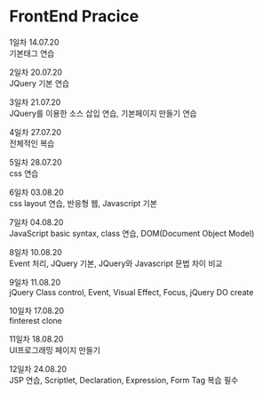 # FrontEnd Pracice  

1일차 14.07.20  
기본태그 연습  

2일차 20.07.20    
JQuery 기본 연습  

3일차 21.07.20  
JQuery를 이용한 소스 삽입 연습, 기본페이지 만들기 연습  

4일차 27.07.20  
전체적인 복습  

5일차 28.07.20  
css 연습  

6일차 03.08.20  
css layout 연습, 반응형 웹, Javascript 기본  

7일차 04.08.20  
JavaScript basic syntax, class 연습, DOM(Document Object Model)  

8일차 10.08.20  
Event 처리, JQuery 기본, JQuery와 Javascript 문법 차이 비교  

9일차 11.08.20  
jQuery Class control, Event, Visual Effect, Focus, jQuery DO create  

10일차 17.08.20  
finterest clone  

11일차 18.08.20  
UI프로그래밍 페이지 만들기  

12일차 24.08.20  
JSP 연습, Scriptlet, Declaration, Expression, Form Tag 복습 필수  